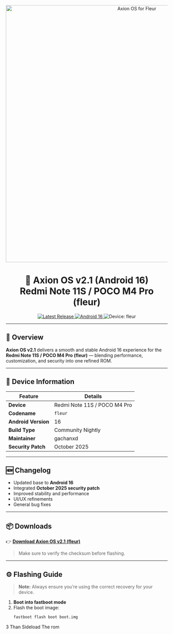 <!-- Banner image (replace the link below with your hosted image URL) -->
<p align="center">
  <img src="https://iili.io/KPHJFsV.md.jpg" alt="Axion OS for Fleur" width="800">
</p>

<h1 align="center">📱 Axion OS v2.1 (Android 16)<br>Redmi Note 11S / POCO M4 Pro (fleur)</h1>

<p align="center">
  <a href="https://github.com/gachanxd/axion-xiaomi-fleur/releases">
    <img src="https://img.shields.io/github/v/release/gachanxd/axion-xiaomi-fleur?color=brightgreen&label=Latest%20Release&style=for-the-badge" alt="Latest Release">
  </a>
  <a href="https://source.android.com">
    <img src="https://img.shields.io/badge/Android-16-blue?style=for-the-badge&logo=android" alt="Android 16">
  </a>
  <img src="https://img.shields.io/badge/Device-fleur-orange?style=for-the-badge" alt="Device: fleur">
</p>

---

## 🌟 Overview

**Axion OS v2.1** delivers a smooth and stable Android 16 experience for the  
**Redmi Note 11S / POCO M4 Pro (fleur)** — blending performance, customization, and security into one refined ROM.

---

## 🧩 Device Information

| Feature | Details |
|----------|----------|
| **Device** | Redmi Note 11S / POCO M4 Pro |
| **Codename** | `fleur` |
| **Android Version** | 16 |
| **Build Type** | Community Nightly |
| **Maintainer** | gachanxd |
| **Security Patch** | October 2025 |

---

## 🆕 Changelog

- Updated base to **Android 16**
- Integrated **October 2025 security patch**
- Improved stability and performance
- UI/UX refinements
- General bug fixes

---

## 📦 Downloads

👉 [**Download Axion OS v2.1 (fleur)**](https://github.com/gachanxd/axion-xiaomi-fleur/releases/latest)

> Make sure to verify the checksum before flashing.

---

## ⚙️ Flashing Guide

> **Note:** Always ensure you’re using the correct recovery for your device.

1. **Boot into fastboot mode**
2. Flash the boot image:
   ```bash
   fastboot flash boot boot.img

3 Than Sideload The rom
